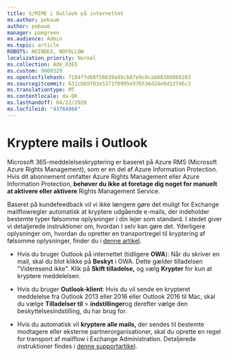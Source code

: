 ```yaml
---
title: S/MIME i Outlook på internettet
ms.author: pebaum
author: pebaum
manager: pamgreen
ms.audience: Admin
ms.topic: article
ROBOTS: NOINDEX, NOFOLLOW
localization_priority: Normal
ms.collection: Adm_O365
ms.custom: 9000329
ms.openlocfilehash: 7184ffd68f56639a8bcb87e9c6cab88388868103
ms.sourcegitcommit: 631cbb5f03e5371f0995e976536d24e9d13746c3
ms.translationtype: MT
ms.contentlocale: da-DK
ms.lasthandoff: 04/22/2020
ms.locfileid: "43764866"
---
```

# <a name="encrypt-email-messages-in-outlook"></a>Kryptere mails i Outlook

Microsoft 365-meddelelseskryptering er baseret på Azure RMS (Microsoft Azure Rights Management), som er en del af Azure Information Protection. Hvis dit abonnement omfatter Azure Rights Management eller Azure Information Protection, **behøver du ikke at foretage dig noget for manuelt at aktivere eller aktivere** Rights Management Service.

Baseret på kundefeedback vil vi ikke længere gøre det muligt for Exchange mailflowregler automatisk at kryptere udgående e-mails, der indeholder bestemte typer følsomme oplysninger i din lejer som standard. I stedet giver vi detaljerede instruktioner om, hvordan I selv kan gøre det. Yderligere oplysninger om, hvordan du opretter en transportregel til kryptering af følsomme oplysninger, finder du i [denne artikel](https://aka.ms/OmeEtr).

- Hvis du bruger Outlook på internettet (tidligere **OWA**): Når du skriver en mail, skal du blot klikke på **Beskyt** i OWA. Dette gælder tilladelsen "Videresend ikke". Klik på **Skift tilladelse,** og vælg **Krypter** for kun at kryptere meddelelsen.

- Hvis du bruger **Outlook-klient**: Hvis du vil sende en krypteret meddelelse fra Outlook 2013 eller 2016 eller Outlook 2016 til Mac, skal du vælge **Tilladelser til** > **indstillinger**og derefter vælge den beskyttelsesindstilling, du har brug for.

- Hvis du automatisk vil **kryptere alle mails,** der sendes til bestemte modtagere eller eksterne partnerorganisationer, skal du oprette en regel for transport af mailflow i Exchange Administration. Detaljerede instruktioner findes i [denne supportartikel](https://docs.microsoft.com/office365/securitycompliance/define-mail-flow-rules-to-encrypt-email#create-a-mail-flow-rule-to-encrypt-email-messages-with-the-new-ome-capabilities).

